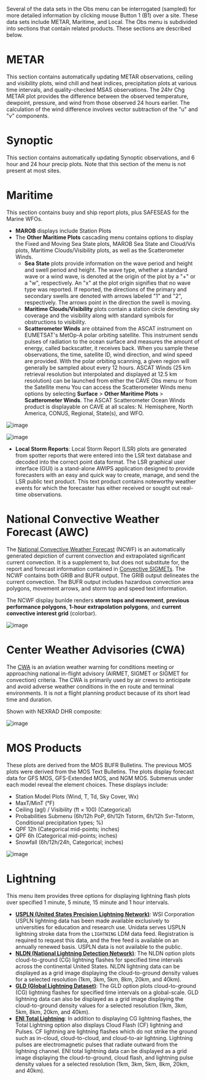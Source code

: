 
Several of the data sets in the Obs menu can be interrogated (sampled) for more detailed information by clicking mouse Button 1 (B1) over a site. These data sets include METAR, Maritime, and Local. The Obs menu is subdivided into sections that contain related products. These sections are described below.

# METAR

This section contains automatically updating METAR observations, ceiling and visibility plots, wind chill and heat indices, precipitation plots at various time intervals, and quality-checked MSAS observations. The 24hr Chg METAR plot provides the difference between the observed temperature, dewpoint, pressure, and wind from those observed 24 hours earlier. The calculation of the wind difference involves vector subtraction of the "u" and "v" components.

# Synoptic

This section contains automatically updating Synoptic observations, and 6 hour and 24 hour precip plots. Note that this section of the menu is not present at most sites.

# Maritime

This section contains buoy and ship report plots, plus SAFESEAS for the Marine WFOs.

* **MAROB** displays include Station Plots
* The **Other Maritime Plots** cascading menu contains options to display the Fixed and Moving Sea State plots, MAROB Sea State and Cloud/Vis plots, Maritime Clouds/Visibility plots, as well as the Scatterometer Winds.
	* **Sea State** plots provide information on the wave period and height and swell period and height. The wave type, whether a standard wave or a wind wave, is denoted at the origin of the plot by a "+" or a "w", respectively. An "x" at the plot origin signifies that no wave type was reported. If reported, the directions of the primary and secondary swells are denoted with arrows labeled "1" and "2", respectively. The arrows point in the direction the swell is moving.
	* **Maritime Clouds/Visibility** plots contain a station circle denoting sky coverage and the visibility along with standard symbols for obstructions to visibility.
	* **Scatterometer Winds** are obtained from the ASCAT instrument on EUMETSAT's MetOp-A polar orbiting satellite. This instrument sends pulses of radiation to the ocean surface and measures the amount of energy, called backscatter, it receives back. When you sample these observations, the time, satellite ID, wind direction, and wind speed are provided. With the polar orbiting scanning, a given region will generally be sampled about every 12 hours. ASCAT Winds (25 km retrieval resolution but interpolated and displayed at 12.5 km resolution) can be launched from either the CAVE Obs menu or from the Satellite menu You can access the Scatterometer Winds menu options by selecting **Surface** > **Other Maritime Plots** > **Scatterometer Winds**. The ASCAT Scatterometer Ocean Winds product is displayable on CAVE at all scales: N. Hemisphere, North America, CONUS, Regional, State(s), and WFO.


![image](../images/Rathudf.png)

![image](../images/s7YS0cg.png)

* **Local Storm Reports**: Local Storm Report (LSR) plots are generated from spotter reports
that were entered into the LSR text database and decoded into the correct point data format. The LSR graphical user interface (GUI) is a stand-alone AWIPS application designed to provide forecasters with an easy and quick way to create, manage, and send the LSR public text product. This text product contains noteworthy weather events for which the forecaster has either received or sought out real-time observations.



# National Convective Weather Forecast (AWC)

The [National Convective Weather Forecast](https://www.aviationweather.gov/products/ncwf/) (NCWF) is an automatically generated depiction of current convection and extrapolated significant current convection.  It is a supplement to, but does not substitute for, the report and forecast information contained in [Convective SIGMETs](). The NCWF contains both GRIB and BUFR output. The GRIB output delineates the current convection. The BUFR output includes hazardous convection area polygons, movement arrows, and storm top and speed text information.

The NCWF display bunlde renders **storm tops and movement**, **previous performance polygons**, **1-hour extrapolation polygons**, and **current convective interest grid** (colorbar).

![image](../images/JwRbQMl.png)

# Center Weather Advisories (CWA)

The [CWA](https://aviationweather.gov/cwamis/help) is an aviation weather warning for conditions meeting or approaching national in-flight advisory (AIRMET, SIGMET or SIGMET for convection) criteria. The CWA is primarily used by air crews to anticipate and avoid adverse weather conditions in the en route and terminal environments. It is not a flight planning product because of its short lead time and duration.

Shown with NEXRAD DHR composite:

![image](../images/II5BIKb.png)

# MOS Products

These plots are derived from the MOS BUFR Bulletins. The previous MOS plots were derived from the MOS Text Bulletins. The plots display forecast data for GFS MOS, GFS-Extended MOS, and NGM MOS. Submenus under each model reveal the element choices. These displays include:

* Station Model Plots (Wind, T, Td, Sky Cover, Wx)
* MaxT/MinT (°F)
* Ceiling (agl) / Visibility (ft × 100) (Categorical)
* Probabilities Submenu (6h/12h PoP, 6h/12h Tstorm, 6h/12h Svr-Tstorm, Conditional precipitation types; %)
* QPF 12h (Categorical mid-points; inches)
* QPF 6h (Categorical mid-points; inches)
* Snowfall (6h/12h/24h, Categorical; inches)

![image](../images/cpXcdBh.png)


# Lightning

This menu item provides three options for displaying lightning flash plots over specified 1 minute, 5 minute, 15 minute and 1 hour intervals.

* **[USPLN (United States Precision Lightning Network)](http://www.unidata.ucar.edu/data/lightning/uspln.html)**: WSI Corporation USPLN lightning data has been made available exclusively to universities for education and research use.  Unidata serves USPLN lightning stroke data from the `LIGHTNING` LDM data feed. Registration is required to request this data, and the free feed is available on an annually renewed basis. USPLN data is not available to the public.
* **[NLDN (National Lightning Detection Network)](http://www.vaisala.com/en/products/thunderstormandlightningdetectionsystems/Pages/NLDN.aspx)**: The NLDN option plots cloud-to-ground (CG) lightning flashes for specified time intervals across the continental United States. NLDN lightning data can be displayed as a grid image displaying the cloud-to-ground density values for a selected resolution (1km, 3km, 5km, 8km, 20km, and 40km).
* **[GLD (Global Lightning Dataset)](http://www.vaisala.com/en/products/thunderstormandlightningdetectionsystems/Pages/GLD360.aspx)**: The GLD option plots cloud-to-ground (CG) lightning flashes for specified time intervals on a global-scale. GLD lightning data can also be displayed as a grid image displaying the cloud-to-ground density values for a selected resolution (1km, 3km, 5km, 8km, 20km, and 40km).
* **[ENI Total Lightning](https://www.earthnetworks.com/networks/lightning/)**: In addition to displaying CG lightning flashes, the Total Lightning option also displays Cloud Flash (CF) lightning and Pulses. CF lightning are lightning flashes which do not strike the ground such as in-cloud, cloud-to-cloud, and cloud-to-air lightning. Lightning pulses are electromagnetic pulses that radiate outward from the lightning channel. ENI total lightning data can be displayed as a grid image displaying the cloud-to-ground, cloud flash, and lightning pulse density values for a selected resolution (1km, 3km, 5km, 8km, 20km, and 40km).

